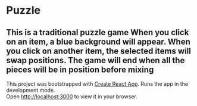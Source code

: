# Puzzle
This is a traditional puzzle game
When you click on an item, a blue background will appear. When you click on another item, the selected items will swap positions.
The game will end when all the pieces will be in position before mixing
---



This project was bootstrapped with [Create React App](https://github.com/facebook/create-react-app).
Runs the app in the development mode.\
Open [http://localhost:3000](http://localhost:3000) to view it in your browser.


